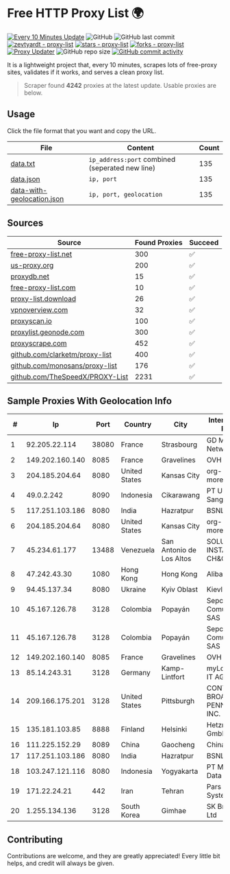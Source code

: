 
# Free HTTP Proxy List 🌍

[![Every 10 Minutes Update](https://github.com/mertguvencli/http-proxy-list/actions/workflows/main.yml/badge.svg?branch=main)](https://github.com/mertguvencli/http-proxy-list/actions/workflows/main.yml)
![GitHub](https://img.shields.io/github/license/mertguvencli/http-proxy-list)
![GitHub last commit](https://img.shields.io/github/last-commit/mertguvencli/http-proxy-list)
[![zevtyardt - proxy-list](https://img.shields.io/static/v1?label=zevtyardt&message=proxy-list&color=blue&logo=github)](https://github.com/zevtyardt/proxy-list "Go to GitHub repo")
[![stars - proxy-list](https://img.shields.io/github/stars/zevtyardt/proxy-list?style=social)](https://github.com/zevtyardt/proxy-list)
[![forks - proxy-list](https://img.shields.io/github/forks/zevtyardt/proxy-list?style=social)](https://github.com/zevtyardt/proxy-list)
[![Proxy Updater](https://github.com/zevtyardt/proxy-list/workflows/Proxy%20Updater/badge.svg)](https://github.com/zevtyardt/proxy-list/actions?query=workflow:"Proxy+Updater")
![GitHub repo size](https://img.shields.io/github/repo-size/zevtyardt/proxy-list)
[![GitHub commit activity](https://img.shields.io/github/commit-activity/m/zevtyardt/proxy-list?logo=commits)](https://github.com/zevtyardt/proxy-list/commits/main)

It is a lightweight project that, every 10 minutes, scrapes lots of free-proxy sites, validates if it works, and serves a clean proxy list.

> Scraper found **4242** proxies at the latest update. Usable proxies are below.

## Usage

Click the file format that you want and copy the URL.

|File|Content|Count|
|----|-------|-----|
|[data.txt](https://raw.githubusercontent.com/mertguvencli/http-proxy-list/main/proxy-list/data.txt)|`ip_address:port` combined (seperated new line)|135|
|[data.json](https://raw.githubusercontent.com/mertguvencli/http-proxy-list/main/proxy-list/data.json)|`ip, port`|135|
|[data-with-geolocation.json](https://raw.githubusercontent.com/mertguvencli/http-proxy-list/main/proxy-list/data-with-geolocation.json)|`ip, port, geolocation`|135|

## Sources

|Source|Found Proxies|Succeed|
|------|-------------|-------|
|[free-proxy-list.net](https://free-proxy-list.net)|300|✅|
|[us-proxy.org](https://www.us-proxy.org)|200|✅|
|[proxydb.net](http://proxydb.net)|15|✅|
|[free-proxy-list.com](https://free-proxy-list.com/?page=&port=&type%5B%5D=http&type%5B%5D=https&up_time=0&search=Search)|10|✅|
|[proxy-list.download](https://www.proxy-list.download/HTTP)|26|✅|
|[vpnoverview.com](https://vpnoverview.com/privacy/anonymous-browsing/free-proxy-servers)|32|✅|
|[proxyscan.io](https://www.proxyscan.io)|100|✅|
|[proxylist.geonode.com](https://proxylist.geonode.com/api/proxy-list?limit=300&page=1&sort_by=lastChecked&sort_type=desc&protocols=http,https)|300|✅|
|[proxyscrape.com](https://api.proxyscrape.com/v2/?request=displayproxies&protocol=http&timeout=10000&country=all&ssl=all&anonymity=all)|452|✅|
|[github.com/clarketm/proxy-list](https://raw.githubusercontent.com/clarketm/proxy-list/master/proxy-list-raw.txt)|400|✅|
|[github.com/monosans/proxy-list](https://raw.githubusercontent.com/monosans/proxy-list/main/proxies/http.txt)|176|✅|
|[github.com/TheSpeedX/PROXY-List](https://raw.githubusercontent.com/TheSpeedX/PROXY-List/master/http.txt)|2231|✅|


## Sample Proxies With Geolocation Info

|#|Ip|Port|Country|City|Internet Service Provider|
|-|--|----|-------|----|-------------------------|
|1|92.205.22.114|38080|France|Strasbourg|GD MASS Network|
|2|149.202.160.140|8085|France|Gravelines|OVH SAS|
|3|204.185.204.64|8080|United States|Kansas City|org-morenet.more.net|
|4|49.0.2.242|8090|Indonesia|Cikarawang|PT Usaha Adi Sanggoro|
|5|117.251.103.186|8080|India|Hazratpur|BSNL Internet|
|6|204.185.204.64|8080|United States|Kansas City|org-morenet.more.net|
|7|45.234.61.177|13488|Venezuela|San Antonio de Los Altos|SOLUCIONES INSTALRED CH&C C.A.|
|8|47.242.43.30|1080|Hong Kong|Hong Kong|Alibaba.com LLC|
|9|94.45.137.34|8080|Ukraine|Kyiv Oblast|Kievline LLC|
|10|45.167.126.78|3128|Colombia|Popayán|Sepcom Comunicaciones SAS|
|11|45.167.126.78|3128|Colombia|Popayán|Sepcom Comunicaciones SAS|
|12|149.202.160.140|8085|France|Gravelines|OVH SAS|
|13|85.14.243.31|3128|Germany|Kamp-Lintfort|myLoc managed IT AG|
|14|209.166.175.201|3128|United States|Pittsburgh|CONTINENTAL BROADBAND PENNSYLVANIA, INC.|
|15|135.181.103.85|8888|Finland|Helsinki|Hetzner Online GmbH|
|16|111.225.152.29|8089|China|Gaocheng|Chinanet|
|17|117.251.103.186|8080|India|Hazratpur|BSNL Internet|
|18|103.247.121.116|8080|Indonesia|Yogyakarta|PT Media Sarana Data|
|19|171.22.24.21|442|Iran|Tehran|Pars Parva System LLC|
|20|1.255.134.136|3128|South Korea|Gimhae|SK Broadband Co Ltd|



## Contributing

Contributions are welcome, and they are greatly appreciated! Every
little bit helps, and credit will always be given.

